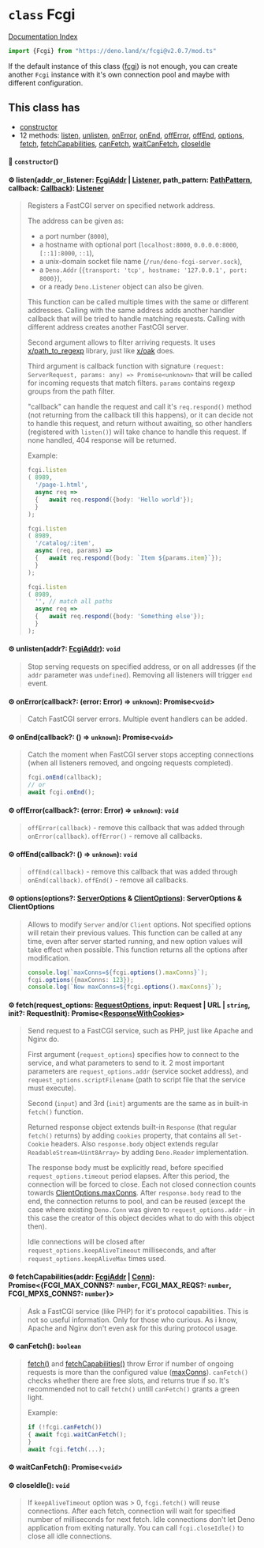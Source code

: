 # `class` Fcgi

[Documentation Index](../README.md)

```ts
import {Fcgi} from "https://deno.land/x/fcgi@v2.0.7/mod.ts"
```

If the default instance of this class ([fcgi](../variable.fcgi/README.md)) is not enough, you can create another `Fcgi` instance with it's own connection pool and maybe with different configuration.

## This class has

- [constructor](#-constructor)
- 12 methods:
[listen](#-listenaddr_or_listener-fcgiaddr--listener-path_pattern-pathpattern-callback-callback-listener),
[unlisten](#-unlistenaddr-fcgiaddr-void),
[onError](#-onerrorcallback-error-error--unknown-promisevoid),
[onEnd](#-onendcallback---unknown-promisevoid),
[offError](#-offerrorcallback-error-error--unknown-void),
[offEnd](#-offendcallback---unknown-void),
[options](#-optionsoptions-serveroptions--clientoptions-serveroptions--clientoptions),
[fetch](#-fetchrequest_options-requestoptions-input-request--url--string-init-requestinit-promiseresponsewithcookies),
[fetchCapabilities](#-fetchcapabilitiesaddr-fcgiaddr--conn-promisefcgi_max_conns-number-fcgi_max_reqs-number-fcgi_mpxs_conns-number),
[canFetch](#-canfetch-boolean),
[waitCanFetch](#-waitcanfetch-promisevoid),
[closeIdle](#-closeidle-void)


#### 🔧 `constructor`()



#### ⚙ listen(addr\_or\_listener: [FcgiAddr](../type.FcgiAddr/README.md) | [Listener](../interface.Listener/README.md), path\_pattern: [PathPattern](../type.PathPattern/README.md), callback: [Callback](../type.Callback/README.md)): [Listener](../interface.Listener/README.md)

> Registers a FastCGI server on specified network address.
> 
> The address can be given as:
> 
> - a port number (`8000`),
> - a hostname with optional port (`localhost:8000`, `0.0.0.0:8000`, `[::1]:8000`, `::1`),
> - a unix-domain socket file name (`/run/deno-fcgi-server.sock`),
> - a `Deno.Addr` (`{transport: 'tcp', hostname: '127.0.0.1', port: 8000}`),
> - or a ready `Deno.Listener` object can also be given.
> 
> This function can be called multiple times with the same or different addresses.
> Calling with the same address adds another handler callback that will be tried to handle matching requests.
> Calling with different address creates another FastCGI server.
> 
> Second argument allows to filter arriving requests.
> It uses [x/path\_to\_regexp](https://deno.land/x/path_to_regexp) library, just like [x/oak](https://deno.land/x/oak) does.
> 
> Third argument is callback function with signature `(request: ServerRequest, params: any) => Promise<unknown>` that will be called for incoming requests that match filters.
> `params` contains regexp groups from the path filter.
> 
> "callback" can handle the request and call it's `req.respond()` method (not returning from the callback till this happens), or it can decide not to handle this request,
> and return without awaiting, so other handlers (registered with `listen()`) will take chance to handle this request. If none handled, 404 response will be returned.
> 
> Example:
> 
> ```ts
> fcgi.listen
> (	8989,
> 	'/page-1.html',
> 	async req =>
> 	{	await req.respond({body: 'Hello world'});
> 	}
> );
> 
> fcgi.listen
> (	8989,
> 	'/catalog/:item',
> 	async (req, params) =>
> 	{	await req.respond({body: `Item ${params.item}`});
> 	}
> );
> 
> fcgi.listen
> (	8989,
> 	'', // match all paths
> 	async req =>
> 	{	await req.respond({body: 'Something else'});
> 	}
> );
> ```



#### ⚙ unlisten(addr?: [FcgiAddr](../type.FcgiAddr/README.md)): `void`

> Stop serving requests on specified address, or on all addresses (if the `addr` parameter was `undefined`).
> Removing all listeners will trigger `end` event.



#### ⚙ onError(callback?: (error: Error) => `unknown`): Promise\<`void`>

> Catch FastCGI server errors. Multiple event handlers can be added.



#### ⚙ onEnd(callback?: () => `unknown`): Promise\<`void`>

> Catch the moment when FastCGI server stops accepting connections (when all listeners removed, and ongoing requests completed).
> 
> ```ts
> fcgi.onEnd(callback);
> // or
> await fcgi.onEnd();
> ```



#### ⚙ offError(callback?: (error: Error) => `unknown`): `void`

> `offError(callback)` - remove this callback that was added through `onError(callback)`.
> `offError()` - remove all callbacks.



#### ⚙ offEnd(callback?: () => `unknown`): `void`

> `offEnd(callback)` - remove this callback that was added through `onEnd(callback)`.
> `offEnd()` - remove all callbacks.



#### ⚙ options(options?: [ServerOptions](../interface.ServerOptions/README.md) \& [ClientOptions](../interface.ClientOptions/README.md)): ServerOptions \& ClientOptions

> Allows to modify `Server` and/or `Client` options. Not specified options will retain their previous values.
> This function can be called at any time, even after server started running, and new option values will take effect when possible.
> This function returns all the options after modification.
> 
> ```ts
> console.log(`maxConns=${fcgi.options().maxConns}`);
> fcgi.options({maxConns: 123});
> console.log(`Now maxConns=${fcgi.options().maxConns}`);
> ```



#### ⚙ fetch(request\_options: [RequestOptions](../interface.RequestOptions/README.md), input: Request | URL | `string`, init?: RequestInit): Promise\<[ResponseWithCookies](../class.ResponseWithCookies/README.md)>

> Send request to a FastCGI service, such as PHP, just like Apache and Nginx do.
> 
> First argument (`request_options`) specifies how to connect to the service, and what parameters to send to it.
> 2 most important parameters are `request_options.addr` (service socket address), and `request_options.scriptFilename` (path to script file that the service must execute).
> 
> Second (`input`) and 3rd (`init`) arguments are the same as in built-in `fetch()` function.
> 
> Returned response object extends built-in `Response` (that regular `fetch()` returns) by adding `cookies` property, that contains all `Set-Cookie` headers.
> Also `response.body` object extends regular `ReadableStream<Uint8Array>` by adding `Deno.Reader` implementation.
> 
> The response body must be explicitly read, before specified `request_options.timeout` period elapses. After this period, the connection will be forced to close.
> Each not closed connection counts towards [ClientOptions.maxConns](../interface.ClientOptions/README.md#-maxconns-number). After `response.body` read to the end, the connection returns to pool, and can be reused
> (except the case where existing `Deno.Conn` was given to `request_options.addr` - in this case the creator of this object decides what to do with this object then).
> 
> Idle connections will be closed after `request_options.keepAliveTimeout` milliseconds, and after `request_options.keepAliveMax` times used.



#### ⚙ fetchCapabilities(addr: [FcgiAddr](../type.FcgiAddr/README.md) | [Conn](../interface.Conn/README.md)): Promise\<\{FCGI\_MAX\_CONNS?: `number`, FCGI\_MAX\_REQS?: `number`, FCGI\_MPXS\_CONNS?: `number`}>

> Ask a FastCGI service (like PHP) for it's protocol capabilities. This is not so useful information. Only for those who curious. As i know, Apache and Nginx don't even ask for this during protocol usage.



#### ⚙ canFetch(): `boolean`

> [fetch()](../class.Fcgi/README.md#-fetchrequest_options-requestoptions-input-request--url--string-init-requestinit-promiseresponsewithcookies) and [fetchCapabilities()](../class.Fcgi/README.md#-fetchcapabilitiesaddr-fcgiaddr--conn-promisefcgi_max_conns-number-fcgi_max_reqs-number-fcgi_mpxs_conns-number) throw Error if number of ongoing requests is more than the configured value ([maxConns](../interface.ClientOptions/README.md#-maxconns-number)).
> `canFetch()` checks whether there are free slots, and returns true if so.
> It's recommended not to call `fetch()` untill `canFetch()` grants a green light.
> 
> Example:
> 
> ```ts
> if (!fcgi.canFetch())
> {	await fcgi.waitCanFetch();
> }
> await fcgi.fetch(...);
> ```



#### ⚙ waitCanFetch(): Promise\<`void`>



#### ⚙ closeIdle(): `void`

> If `keepAliveTimeout` option was > 0, `fcgi.fetch()` will reuse connections. After each fetch, connection will wait for specified number of milliseconds for next fetch. Idle connections don't let Deno application from exiting naturally.
> You can call `fcgi.closeIdle()` to close all idle connections.



